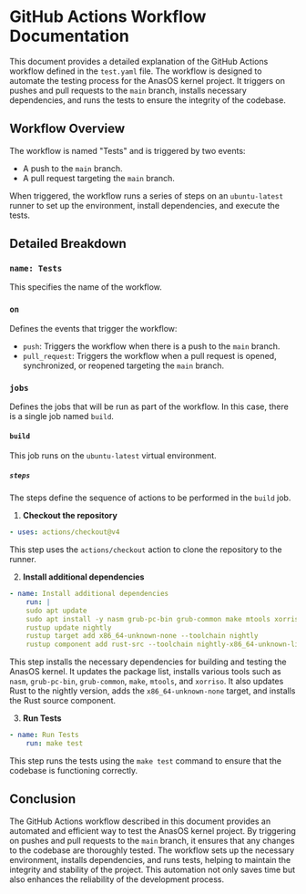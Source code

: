 # GitHub Actions Workflow Documentation

This document provides a detailed explanation of the GitHub Actions workflow defined in the `test.yaml` file. The workflow is designed to automate the testing process for the AnasOS kernel project. It triggers on pushes and pull requests to the `main` branch, installs necessary dependencies, and runs the tests to ensure the integrity of the codebase.

## Workflow Overview

The workflow is named "Tests" and is triggered by two events:
- A push to the `main` branch.
- A pull request targeting the `main` branch.

When triggered, the workflow runs a series of steps on an `ubuntu-latest` runner to set up the environment, install dependencies, and execute the tests.

## Detailed Breakdown

### `name: Tests`

This specifies the name of the workflow.

### `on`

Defines the events that trigger the workflow:
- `push`: Triggers the workflow when there is a push to the `main` branch.
- `pull_request`: Triggers the workflow when a pull request is opened, synchronized, or reopened targeting the `main` branch.

### `jobs`

Defines the jobs that will be run as part of the workflow. In this case, there is a single job named `build`.

#### `build`

This job runs on the `ubuntu-latest` virtual environment.

##### `steps`

The steps define the sequence of actions to be performed in the `build` job.

1. **Checkout the repository**
```yaml
- uses: actions/checkout@v4
```
This step uses the `actions/checkout` action to clone the repository to the runner.

2. **Install additional dependencies**
```yaml
- name: Install additional dependencies
    run: |
    sudo apt update
    sudo apt install -y nasm grub-pc-bin grub-common make mtools xorriso
    rustup update nightly
    rustup target add x86_64-unknown-none --toolchain nightly
    rustup component add rust-src --toolchain nightly-x86_64-unknown-linux-gnu
```
This step installs the necessary dependencies for building and testing the AnasOS kernel. It updates the package list, installs various tools such as `nasm`, `grub-pc-bin`, `grub-common`, `make`, `mtools`, and `xorriso`. It also updates Rust to the nightly version, adds the `x86_64-unknown-none` target, and installs the Rust source component.

3. **Run Tests**
```yaml
- name: Run Tests
    run: make test
```
This step runs the tests using the `make test` command to ensure that the codebase is functioning correctly.

## Conclusion

The GitHub Actions workflow described in this document provides an automated and efficient way to test the AnasOS kernel project. By triggering on pushes and pull requests to the `main` branch, it ensures that any changes to the codebase are thoroughly tested. The workflow sets up the necessary environment, installs dependencies, and runs tests, helping to maintain the integrity and stability of the project. This automation not only saves time but also enhances the reliability of the development process.